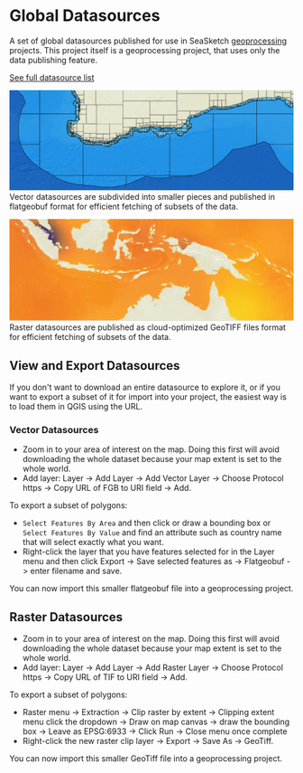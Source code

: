# Global Datasources

A set of global datasources published for use in SeaSketch [geoprocessing](https://seasketch.github.io/geoprocessing/) projects. This project itself is a geoprocessing project, that uses only the data publishing feature.

[See full datasource list](./DATASOURCES.md)

![cover image](./img/multi-layer-view.png)
Vector datasources are subdivided into smaller pieces and published in flatgeobuf format for efficient fetching of subsets of the data.

![cover image](./img/raster-view.png)
Raster datasources are published as cloud-optimized GeoTIFF files format for efficient fetching of subsets of the data.

## View and Export Datasources

If you don't want to download an entire datasource to explore it, or if you want to export a subset of it for import into your project, the easiest way is to load them in QGIS using the URL.

### Vector Datasources

- Zoom in to your area of interest on the map. Doing this first will avoid downloading the whole dataset because your map extent is set to the whole world.
- Add layer: Layer -> Add Layer -> Add Vector Layer -> Choose Protocol https -> Copy URL of FGB to URI field -> Add.

To export a subset of polygons:

- `Select Features By Area` and then click or draw a bounding box or `Select Features By Value` and find an attribute such as country name that will select exactly what you want.
- Right-click the layer that you have features selected for in the Layer menu and then click Export -> Save selected features as -> Flatgeobuf -> enter filename and save.

You can now import this smaller flatgeobuf file into a geoprocessing project.

## Raster Datasources

- Zoom in to your area of interest on the map. Doing this first will avoid downloading the whole dataset because your map extent is set to the whole world.
- Add layer: Layer -> Add Layer -> Add Raster Layer -> Choose Protocol https -> Copy URL of TIF to URI field -> Add.

To export a subset of polygons:

- Raster menu -> Extraction -> Clip raster by extent -> Clipping extent menu click the dropdown -> Draw on map canvas -> draw the bounding box -> Leave as EPSG:6933 -> Click Run -> Close menu once complete
- Right-click the new raster clip layer -> Export -> Save As -> GeoTiff.

You can now import this smaller GeoTiff file into a geoprocessing project.
